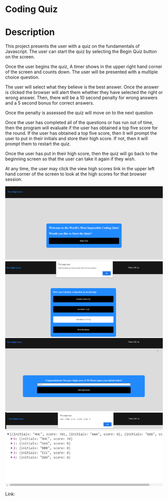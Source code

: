 # Coding Quiz

# Description

This project presents the user with a quiz on the fundamentals of Javascript. The user can start the quiz by selecting the Begin Quiz button on the screen.

Once the user begins the quiz, A timer shows in the upper right hand corner of the screen and counts down. The user will be presented with a multiple choice question.

The user will select what they believe is the best answer. Once the answer is clicked the browser will alert them whether they have selected the right or wrong answer. Then, there will be a 10 second penalty for wrong answers and a 5 second bonus for correct answers.

Once the penalty is assessed the quiz will move on to the next question

Once the user has completed all of the questions or has run out of time, then the program will evaluate if the user has obtained a top five score for the round. If the user has obtained a top five score, then it will prompt the user to put in their initials and store their high score. If not, then it will prompt them to restart the quiz.

Once the user has put in their high score, then the quiz will go back to the beginning screen so that the user can take it again if they wish.

At any time, the user may click the view high scores link in the upper left hand corner of the screen to look at the high scores for that browser session.

![start-screen](./assets/images/startscreen.png)
![quiz-screen](./assets/images/quizscreenandincorrectalert.png)
![high-score-screen](./assets/images/Highscorescreen.png)
![view-high-scores](./assets/images/viewhighscores.png)
![high-score-storage](./assets/images/highscorestored.png)

Link:
